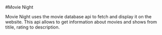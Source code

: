 #Movie Night

Movie Night uses the movie database api to fetch and display it on the website. This api allows to get information about movies and shows from titile, rating to description.
